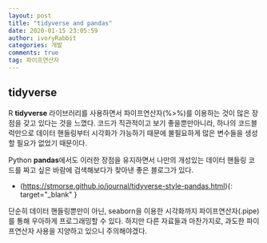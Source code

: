 ```yaml
---
layout: post
title: "tidyverse and pandas"
date: 2020-01-15 23:05:59
author: ivoryRabbit
categories: 개발
comments: true
tag: 파이프연산자
---
```


## tidyverse

R **tidyverse** 라이브러리를 사용하면서 파이프연산자(%>%)를 이용하는 것이 많은 장점을 갖고 있다는 것을 느꼈다. 코드가 직관적이고 보기 좋을뿐만아니라, 하나의 코드블럭만으로 데이터 핸들링부터 시각화가 가능하기 때문에 불필요하게 많은 변수들을 생성할 필요가 없었기 때문이다. 

Python **pandas**에서도 이러한 장점을 유지하면서 나만의 개성있는 데이터 핸들링 코드를 짜고 싶은 바람에 검색해보다가 찾아낸 좋은 블로그가 있다.
- (https://stmorse.github.io/journal/tidyverse-style-pandas.html){: target="_blank" }

단순히 데이터 핸들링뿐만이 아닌, seaborn을 이용한 시각화까지 파이프연산자(.pipe)를 통해 우아하게 프로그래밍할 수 있다. 하지만 다른 자료들과 마찬가지로, 과도한 파이프연산자 사용을 지양하고 있으니 주의해야겠다.
